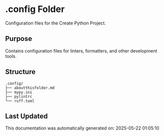 <!-- filepath: /home/michaelnewham/bin/python_projects/create_python_project/.config/aboutthisfolder.md -->
# .config Folder

Configuration files for the Create Python Project.

## Purpose

Contains configuration files for linters, formatters, and other development tools.

## Structure

```
.config/
├── aboutthisfolder.md
├── mypy.ini
├── pylintrc
└── ruff.toml
```

## Last Updated

This documentation was automatically generated on: 2025-05-22 01:05:10
